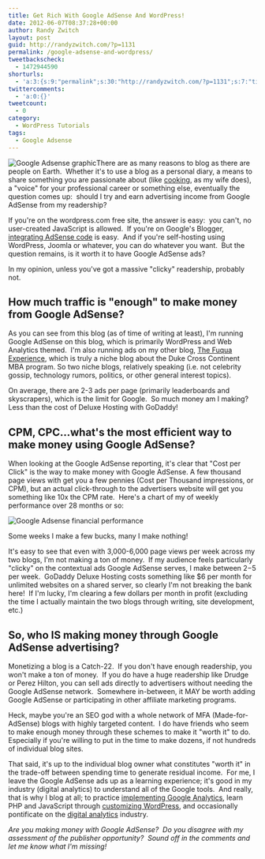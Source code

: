 ```yaml
---
title: Get Rich With Google AdSense And WordPress!
date: 2012-06-07T08:37:28+00:00
author: Randy Zwitch
layout: post
guid: http://randyzwitch.com/?p=1131
permalink: /google-adsense-and-wordpress/
tweetbackscheck:
  - 1472944590
shorturls:
  - 'a:3:{s:9:"permalink";s:30:"http://randyzwitch.com/?p=1131";s:7:"tinyurl";s:26:"http://tinyurl.com/6tybqpc";s:4:"isgd";s:19:"http://is.gd/gX1WeZ";}'
twittercomments:
  - 'a:0:{}'
tweetcount:
  - 0
category:
  - WordPress Tutorials
tags:
  - Google Adsense
---
```

<img class="alignright size-medium wp-image-1139" title="google-adsense-wordpress" src="http://i2.wp.com/randyzwitch.com/wp-content/uploads/2012/06/google-adsense-wordpress-300x240.png?fit=300%2C240" alt="Google Adsense graphic" srcset="http://i2.wp.com/randyzwitch.com/wp-content/uploads/2012/06/google-adsense-wordpress.png?resize=300%2C240 300w, http://i2.wp.com/randyzwitch.com/wp-content/uploads/2012/06/google-adsense-wordpress.png?resize=150%2C120 150w, http://i2.wp.com/randyzwitch.com/wp-content/uploads/2012/06/google-adsense-wordpress.png?resize=374%2C300 374w, http://i2.wp.com/randyzwitch.com/wp-content/uploads/2012/06/google-adsense-wordpress.png?w=438 438w" sizes="(max-width: 300px) 100vw, 300px" data-recalc-dims="1" />There are as many reasons to blog as there are people on Earth.  Whether it's to use a blog as a personal diary, a means to share something you are passionate about (like <a title="Food blog" href="http://zwitchen.com/" target="_blank">cooking</a>, as my wife does), a "voice" for your professional career or something else, eventually the question comes up:  should I try and earn advertising income from Google AdSense from my readership?

If you're on the wordpress.com free site, the answer is easy:  you can't, no user-created JavaScript is allowed.  If you're on Google's Blogger, <a title="Blogger and Google AdSense" href="http://support.google.com/blogger/bin/answer.py?hl=en&answer=42534" target="_blank">integrating AdSense code</a> is easy.  And if you're self-hosting using WordPress, Joomla or whatever, you can do whatever you want.  But the question remains, is it worth it to have Google AdSense ads?

In my opinion, unless you've got a massive "clicky" readership, probably not.



## How much traffic is "enough" to make money from Google AdSense?

As you can see from this blog (as of time of writing at least), I'm running Google AdSense on this blog, which is primarily WordPress and Web Analytics themed.  I'm also running ads on my other blog, <a title="The Fuqua Experience" href="http://the-fuqua-experience.com" target="_blank">The Fuqua Experience</a>, which is truly a niche blog about the Duke Cross Continent MBA program. So two niche blogs, relatively speaking (i.e. not celebrity gossip, technology rumors, politics, or other general interest topics).

On average, there are 2-3 ads per page (primarily leaderboards and skyscrapers), which is the limit for Google.  So much money am I making?  Less than the cost of Deluxe Hosting with GoDaddy!

## CPM, CPC...what's the most efficient way to make money using Google AdSense?

When looking at the Google AdSense reporting, it's clear that "Cost per Click" is the way to make money with Google AdSense. A few thousand page views with get you a few pennies (Cost per Thousand impressions, or CPM), but an actual click-through to the advertisers website will get you something like 10x the CPM rate.  Here's a chart of my of weekly performance over 28 months or so:

<div id="attachment_1136" style="width: 868px" class="wp-caption aligncenter">
  <img class="size-full wp-image-1136" title="google-adsense-performance" src="http://i0.wp.com/randyzwitch.com/wp-content/uploads/2012/06/google-adsense-performance.png?fit=858%2C255" alt="Google Adsense financial performance" srcset="http://i0.wp.com/randyzwitch.com/wp-content/uploads/2012/06/google-adsense-performance.png?w=858 858w, http://i0.wp.com/randyzwitch.com/wp-content/uploads/2012/06/google-adsense-performance.png?resize=150%2C44 150w, http://i0.wp.com/randyzwitch.com/wp-content/uploads/2012/06/google-adsense-performance.png?resize=300%2C89 300w, http://i0.wp.com/randyzwitch.com/wp-content/uploads/2012/06/google-adsense-performance.png?resize=500%2C148 500w" sizes="(max-width: 858px) 100vw, 858px" data-recalc-dims="1" />

  <p class="wp-caption-text">
    Some weeks I make a few bucks, many I make nothing!
  </p>
</div>

It's easy to see that even with 3,000-6,000 page views per week across my two blogs, I'm not making a ton of money.  If my audience feels particularly "clicky" on the contextual ads Google AdSense serves, I make between $2-$5 per week.  GoDaddy Deluxe Hosting costs something like $6 per month for unlimited websites on a shared server, so clearly I'm not breaking the bank here!  If I'm lucky, I'm clearing a few dollars per month in profit (excluding the time I actually maintain the two blogs through writing, site development, etc.)





## So, who IS making money through Google AdSense advertising?

Monetizing a blog is a Catch-22.  If you don't have enough readership, you won't make a ton of money.  If you do have a huge readership like Drudge or Perez Hilton, you can sell ads directly to advertisers without needing the Google AdSense network.  Somewhere in-between, it MAY be worth adding Google AdSense or participating in other affiliate marketing programs.

Heck, maybe you're an SEO god with a whole network of MFA (Made-for-AdSense) blogs with highly targeted content.  I do have friends who seem to make enough money through these schemes to make it "worth it" to do.  Especially if you're willing to put in the time to make dozens, if not hundreds of individual blog sites.

That said, it's up to the individual blog owner what constitutes "worth it" in the trade-off between spending time to generate residual income.  For me, I leave the Google AdSense ads up as a learning experience; it's good in my industry (digital analytics) to understand all of the Google tools.  And really, that is why I blog at all; to practice <a title="Google Analytics tutorials" href="http://randyzwitch.com/tag/google-analytics/" target="_blank">implementing Google Analytics</a>, learn PHP and JavaScript through <a title="WordPress tutorials" href="http://randyzwitch.com/category/wordpress-tutorials/" target="_blank">customizing WordPress</a>, and occasionally pontificate on the <a title="Digital Analytics" href="http://randyzwitch.com/category/web-analytics/" target="_blank">digital analytics</a> industry.

_Are you making money with Google AdSense?  Do you disagree with my assessment of the publisher opportunity?  Sound off in the comments and let me know what I'm missing!_

&nbsp;
